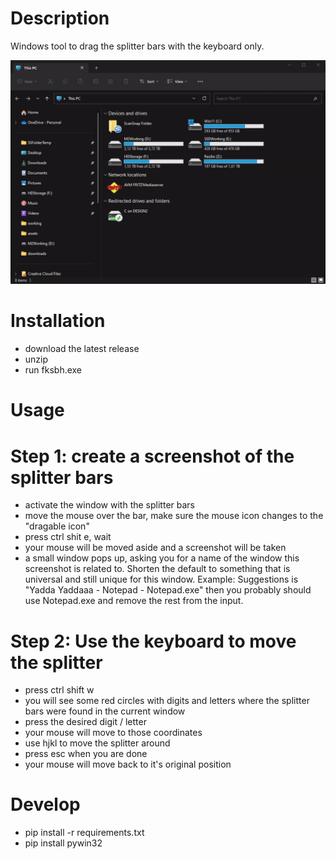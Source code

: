 # Description

Windows tool to drag the splitter bars with the keyboard only.

![plot](./media/demo.gif)

# Installation

- download the latest release
- unzip
- run fksbh.exe

# Usage

# Step 1: create a screenshot of the splitter bars

- activate the window with the splitter bars
- move the mouse over the bar, make sure the mouse icon changes to the "dragable icon"
- press ctrl shit e, wait
- your mouse will be moved aside and a screenshot will be taken
- a small window pops up, asking you for a name of the window this screenshot is related to. Shorten the default to something that is universal and still unique for this window. Example: Suggestions is "Yadda Yaddaaa - Notepad - Notepad.exe" then you probably should use Notepad.exe and remove the rest from the input.

# Step 2: Use the keyboard to move the splitter

- press ctrl shift w
- you will see some red circles with digits and letters where the splitter bars were found in the current window
- press the desired digit / letter
- your mouse will move to those coordinates
- use hjkl to move the splitter around
- press esc when you are done
- your mouse will move back to it's original position

# Develop

- pip install -r requirements.txt
- pip install pywin32
